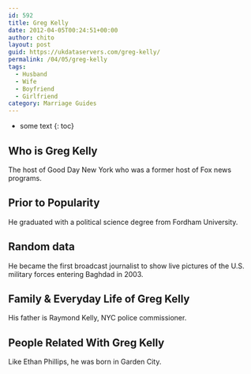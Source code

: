 ```yaml
---
id: 592
title: Greg Kelly
date: 2012-04-05T00:24:51+00:00
author: chito
layout: post
guid: https://ukdataservers.com/greg-kelly/
permalink: /04/05/greg-kelly
tags:
  - Husband
  - Wife
  - Boyfriend
  - Girlfriend
category: Marriage Guides
---
```


* some text
{: toc}


## Who is  Greg Kelly
                  
                  
                  
The host of Good Day New York who was a former host of Fox news programs.
                  
                
                
                
## Prior to Popularity 
                  
                  
                  
He graduated with a political science degree from Fordham University.
                  
                
                
                
## Random data 
                  
                  
                  
He became the first broadcast journalist to show live pictures of the U.S. military forces entering Baghdad in 2003.
                  
                
                
                
## Family & Everyday Life of Greg Kelly
                  
                  
                  
His father is Raymond Kelly, NYC police commissioner.
                  
                
                
                
## People Related With  Greg Kelly
                  
                  
                  
Like Ethan Phillips, he was born in Garden City.
                  
                
              
            
          
          
          
    
    
  
